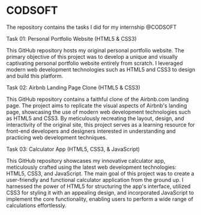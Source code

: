 # CODSOFT
The repository contains the tasks I did for my internship @CODSOFT

Task 01: Personal Portfolio Website (HTML5 & CSS3)

This GitHub repository hosts my original personal portfolio website.
The primary objective of this project was to develop a unique and visually captivating personal portfolio website entirely from scratch. I leveraged modern web development technologies such as HTML5 and CSS3 to design and build this platform.

Task 02: Airbnb Landing Page Clone (HTML5 & CSS3)

This GitHub repository contains a faithful clone of the Airbnb.com landing page.
The project aims to replicate the visual aspects of Airbnb's landing page, showcasing the use of modern web development technologies such as HTML5 and CSS3. By meticulously recreating the layout, design, and interactivity of the original site, this project serves as a learning resource for front-end developers and designers interested in understanding and practicing web development techniques.

Task 03: Calculator App (HTML5, CSS3, & JavaScript)

This GitHub repository showcases my innovative calculator app, meticulously crafted using the latest web development technologies: HTML5, CSS3, and JavaScript. The main goal of this project was to create a user-friendly and functional calculator application from the ground up. I harnessed the power of HTML5 for structuring the app's interface, utilized CSS3 for styling it with an appealing design, and incorporated JavaScript to implement the core functionality, enabling users to perform a wide range of calculations effortlessly. 
